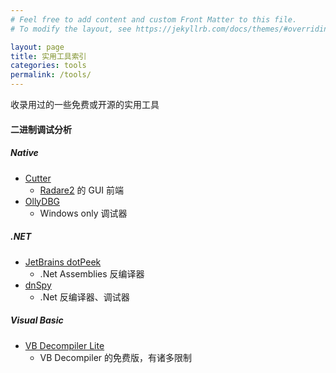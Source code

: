 ```yaml
---
# Feel free to add content and custom Front Matter to this file.
# To modify the layout, see https://jekyllrb.com/docs/themes/#overriding-theme-defaults

layout: page
title: 实用工具索引
categories: tools
permalink: /tools/
---
```


收录用过的一些免费或开源的实用工具

#### 二进制调试分析

##### Native

- [Cutter](https://github.com/radareorg/cutter)
    - [Radare2](https://github.com/radare/radare2/) 的 GUI 前端
- [OllyDBG](http://www.ollydbg.de/)
    - Windows only 调试器

##### .NET

- [JetBrains dotPeek](https://www.jetbrains.com/decompiler/)
    - .Net Assemblies 反编译器
- [dnSpy](https://github.com/0xd4d/dnSpy)
    - .Net 反编译器、调试器

##### Visual Basic
- [VB Decompiler Lite](https://www.vb-decompiler.org/download.htm)
    - VB Decompiler 的免费版，有诸多限制
